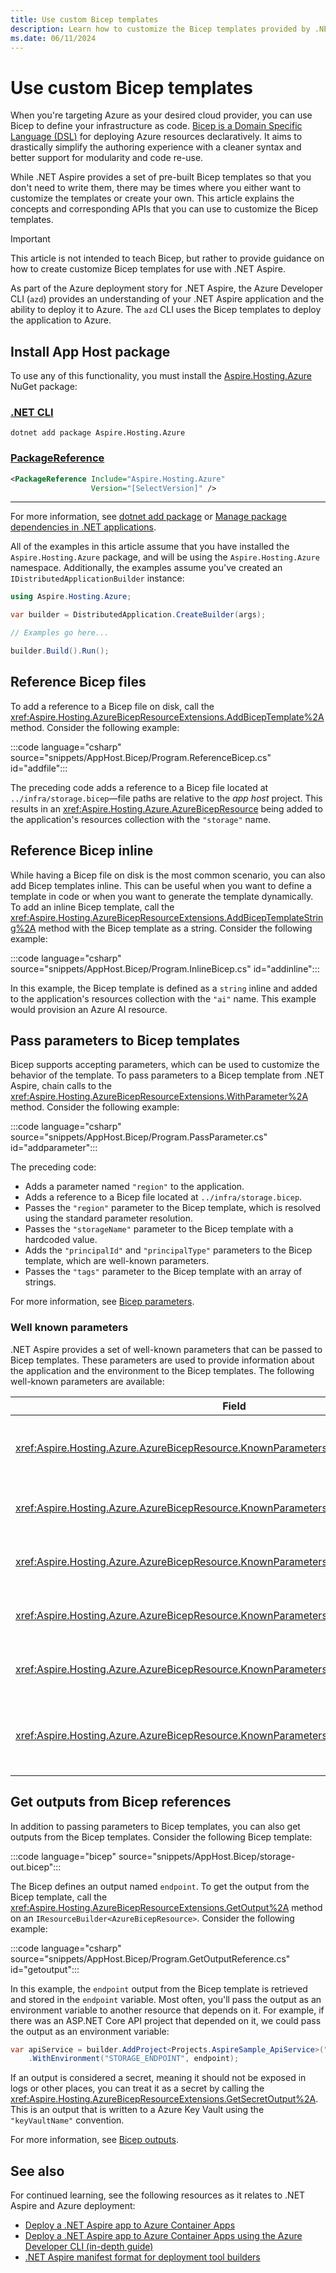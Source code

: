 ```yaml
---
title: Use custom Bicep templates
description: Learn how to customize the Bicep templates provided by .NET Aspire to better suit your needs.
ms.date: 06/11/2024
---
```


# Use custom Bicep templates

When you're targeting Azure as your desired cloud provider, you can use Bicep to define your infrastructure as code. [Bicep is a Domain Specific Language (DSL)](/azure/azure-resource-manager/bicep/overview) for deploying Azure resources declaratively. It aims to drastically simplify the authoring experience with a cleaner syntax and better support for modularity and code re-use.

While .NET Aspire provides a set of pre-built Bicep templates so that you don't need to write them, there may be times where you either want to customize the templates or create your own. This article explains the concepts and corresponding APIs that you can use to customize the Bicep templates.

> [!IMPORTANT]
> This article is not intended to teach Bicep, but rather to provide guidance on how to create customize Bicep templates for use with .NET Aspire.

As part of the Azure deployment story for .NET Aspire, the Azure Developer CLI (`azd`) provides an understanding of your .NET Aspire application and the ability to deploy it to Azure. The `azd` CLI uses the Bicep templates to deploy the application to Azure.

## Install App Host package

To use any of this functionality, you must install the [Aspire.Hosting.Azure](https://nuget.org/packages/Aspire.Hosting.Azure) NuGet package:

### [.NET CLI](#tab/dotnet-cli)

```dotnetcli
dotnet add package Aspire.Hosting.Azure
```

### [PackageReference](#tab/package-reference)

```xml
<PackageReference Include="Aspire.Hosting.Azure"
                  Version="[SelectVersion]" />
```

---

For more information, see [dotnet add package](/dotnet/core/tools/dotnet-add-package) or [Manage package dependencies in .NET applications](/dotnet/core/tools/dependencies).

All of the examples in this article assume that you have installed the `Aspire.Hosting.Azure` package, and will be using the `Aspire.Hosting.Azure` namespace. Additionally, the examples assume you've created an `IDistributedApplicationBuilder` instance:

```csharp
using Aspire.Hosting.Azure;

var builder = DistributedApplication.CreateBuilder(args);

// Examples go here...

builder.Build().Run();
```

## Reference Bicep files

To add a reference to a Bicep file on disk, call the <xref:Aspire.Hosting.AzureBicepResourceExtensions.AddBicepTemplate%2A> method. Consider the following example:

:::code language="csharp" source="snippets/AppHost.Bicep/Program.ReferenceBicep.cs" id="addfile":::

The preceding code adds a reference to a Bicep file located at `../infra/storage.bicep`—file paths are relative to the _app host_ project. This results in an <xref:Aspire.Hosting.Azure.AzureBicepResource> being added to the application's resources collection with the `"storage"` name.

## Reference Bicep inline

While having a Bicep file on disk is the most common scenario, you can also add Bicep templates inline. This can be useful when you want to define a template in code or when you want to generate the template dynamically. To add an inline Bicep template, call the <xref:Aspire.Hosting.AzureBicepResourceExtensions.AddBicepTemplateString%2A> method with the Bicep template as a string. Consider the following example:

:::code language="csharp" source="snippets/AppHost.Bicep/Program.InlineBicep.cs" id="addinline":::

In this example, the Bicep template is defined as a `string` inline and added to the application's resources collection with the `"ai"` name. This example would provision an Azure AI resource.

## Pass parameters to Bicep templates

Bicep supports accepting parameters, which can be used to customize the behavior of the template. To pass parameters to a Bicep template from .NET Aspire, chain calls to the <xref:Aspire.Hosting.AzureBicepResourceExtensions.WithParameter%2A> method. Consider the following example:

:::code language="csharp" source="snippets/AppHost.Bicep/Program.PassParameter.cs" id="addparameter":::

The preceding code:

- Adds a parameter named `"region"` to the application.
- Adds a reference to a Bicep file located at `../infra/storage.bicep`.
- Passes the `"region"` parameter to the Bicep template, which is resolved using the standard parameter resolution.
- Passes the `"storageName"` parameter to the Bicep template with a hardcoded value.
- Adds the `"principalId"` and `"principalType"` parameters to the Bicep template, which are well-known parameters.
- Passes the `"tags"` parameter to the Bicep template with an array of strings.

For more information, see [Bicep parameters](/azure/azure-resource-manager/bicep/parameters).

### Well known parameters

.NET Aspire provides a set of well-known parameters that can be passed to Bicep templates. These parameters are used to provide information about the application and the environment to the Bicep templates. The following well-known parameters are available:

| Field | Description | Value |
|--|--|--|
| <xref:Aspire.Hosting.Azure.AzureBicepResource.KnownParameters.KeyVaultName> | The name of the key vault resource used to store secret outputs. | `"keyVaultName"` |
| <xref:Aspire.Hosting.Azure.AzureBicepResource.KnownParameters.Location> | The location of the resource. This is required for all resources. | `"location"` |
| <xref:Aspire.Hosting.Azure.AzureBicepResource.KnownParameters.LogAnalyticsWorkspaceId> | The resource id of the log analytics workspace. | `"logAnalyticsWorkspaceId"` |
| <xref:Aspire.Hosting.Azure.AzureBicepResource.KnownParameters.PrincipalId> | The principal id of the current user or managed identity. | `"principalId"` |
| <xref:Aspire.Hosting.Azure.AzureBicepResource.KnownParameters.PrincipalName> | The principal name of the current user or managed identity. | `"principalName"` |
| <xref:Aspire.Hosting.Azure.AzureBicepResource.KnownParameters.PrincipalType> | The principal type of the current user or managed identity. Either `User` or `ServicePrincipal`. | `"principalType"` |

## Get outputs from Bicep references

In addition to passing parameters to Bicep templates, you can also get outputs from the Bicep templates. Consider the following Bicep template:

:::code language="bicep" source="snippets/AppHost.Bicep/storage-out.bicep":::

The Bicep defines an output named `endpoint`. To get the output from the Bicep template, call the <xref:Aspire.Hosting.AzureBicepResourceExtensions.GetOutput%2A> method on an `IResourceBuilder<AzureBicepResource>`. Consider the following example:

:::code language="csharp" source="snippets/AppHost.Bicep/Program.GetOutputReference.cs" id="getoutput":::

In this example, the `endpoint` output from the Bicep template is retrieved and stored in the `endpoint` variable. Most often, you'll pass the output as an environment variable to another resource that depends on it. For example, if there was an ASP.NET Core API project that depended on it, we could pass the output as an environment variable:

```csharp
var apiService = builder.AddProject<Projects.AspireSample_ApiService>("apiservice")
    .WithEnvironment("STORAGE_ENDPOINT", endpoint);
```

If an output is considered a secret, meaning it should not be exposed in logs or other places, you can treat it as a secret by calling the <xref:Aspire.Hosting.AzureBicepResourceExtensions.GetSecretOutput%2A>. This is an output that is written to a Azure Key Vault using the `"keyVaultName"` convention.

For more information, see [Bicep outputs](/azure/azure-resource-manager/bicep/outputs).

## See also

For continued learning, see the following resources as it relates to .NET Aspire and Azure deployment:

- [Deploy a .NET Aspire app to Azure Container Apps](aca-deployment.md)
- [Deploy a .NET Aspire app to Azure Container Apps using the Azure Developer CLI (in-depth guide)](aca-deployment-azd-in-depth.md)
- [.NET Aspire manifest format for deployment tool builders](../manifest-format.md)
